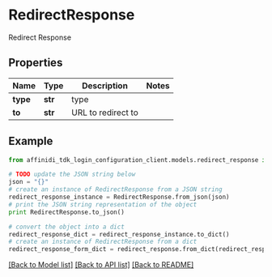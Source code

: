 # RedirectResponse

Redirect Response

## Properties

| Name     | Type    | Description        | Notes |
| -------- | ------- | ------------------ | ----- |
| **type** | **str** | type               |
| **to**   | **str** | URL to redirect to |

## Example

```python
from affinidi_tdk_login_configuration_client.models.redirect_response import RedirectResponse

# TODO update the JSON string below
json = "{}"
# create an instance of RedirectResponse from a JSON string
redirect_response_instance = RedirectResponse.from_json(json)
# print the JSON string representation of the object
print RedirectResponse.to_json()

# convert the object into a dict
redirect_response_dict = redirect_response_instance.to_dict()
# create an instance of RedirectResponse from a dict
redirect_response_form_dict = redirect_response.from_dict(redirect_response_dict)
```

[[Back to Model list]](../README.md#documentation-for-models) [[Back to API list]](../README.md#documentation-for-api-endpoints) [[Back to README]](../README.md)

